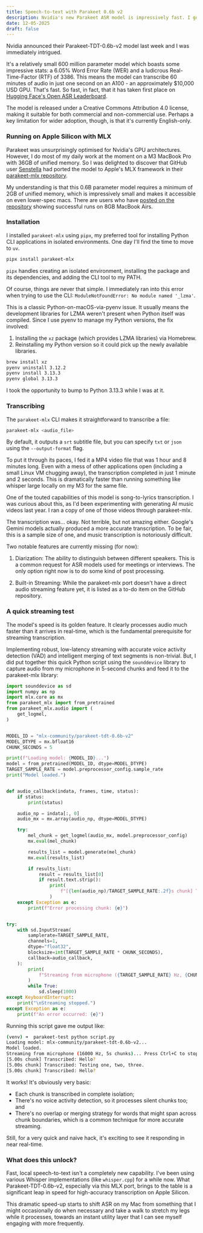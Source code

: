 ```yaml
---
title: Speech-to-text with Parakeet 0.6b v2
description: Nvidia's new Parakeet ASR model is impressively fast. I got it running on my M3 MacBook Pro using parakeet-mlx where an hour of audio only took just over a minute to transcribe.
date: 12-05-2025
draft: false
---
```


Nvidia announced their Parakeet-TDT-0.6b-v2 model last week and I was immediately intrigued.

It's a relatively small 600 million parameter model which boasts some impressive stats: a 6.05% Word Error Rate (WER) and a ludicrous Real-Time-Factor (RTF) of 3386. This means the model can transcribe 60 minutes of audio in just one second on an A100 - an approximately $10,000 USD GPU. That's fast. So fast, in fact, that it has taken first place on [Hugging Face's Open ASR Leaderboard](https://huggingface.co/spaces/hf-audio/open_asr_leaderboard).

The model is released under a Creative Commons Attribution 4.0 license, making it suitable for both commercial and non-commercial use. Perhaps a key limitation for wider adoption, though, is that it's currently English-only.

### Running on Apple Silicon with MLX

Parakeet was unsurprisingly optimised for Nvidia's GPU architectures. However, I do most of my daily work at the moment on a M3 MacBook Pro with 36GB of unified memory. So I was delighted to discover that GitHub user [Senstella](https://github.com/senstella) had ported the model to Apple's MLX framework in their [parakeet-mlx repository](https://github.com/senstella/parakeet-mlx).

My understanding is that this 0.6B parameter model requires a minimum of 2GB of unified memory, which is impressively small and makes it accessible on even lower-spec macs. There are users who have [posted on the repository](https://github.com/senstella/parakeet-mlx/issues/4) showing successful runs on 8GB MacBook Airs.

### Installation

I installed `parakeet-mlx` using `pipx`, my preferred tool for installing Python CLI applications in isolated environments. One day I'll find the time to move to `uv`.

```bash
pipx install parakeet-mlx
```

`pipx` handles creating an isolated environment, installing the package and its dependencies, and adding the CLI tool to my PATH.

Of course, things are never that simple. I immediately ran into this error when trying to use the CLI:
`ModuleNotFoundError: No module named '_lzma'`.

This is a classic Python-on-macOS-via-pyenv issue. It usually means the development libraries for LZMA weren't present when Python itself was compiled. Since I use pyenv to manage my Python versions, the fix involved:

1. Installing the `xz` package (which provides LZMA libraries) via Homebrew.
2. Reinstalling my Python version so it could pick up the newly available libraries.

```bash
brew install xz
pyenv uninstall 3.12.2
pyenv install 3.13.3
pyenv global 3.13.3
```

I took the opportunity to bump to Python 3.13.3 while I was at it.

### Transcribing

The `parakeet-mlx` CLI makes it straightforward to transcribe a file:

```bash
parakeet-mlx <audio_file>
```

By default, it outputs a `srt` subtitle file, but you can specify `txt` or `json` using the `--output-format` flag.

To put it through its paces, I fed it a MP4 video file that was 1 hour and 8 minutes long. Even with a mess of other applications open (including a small Linux VM chugging away), the transcription completed in just 1 minute and 2 seconds. This is dramatically faster than running something like whisper large locally on my M3 for the same file.

One of the touted capabilities of this model is song-to-lyrics transcription. I was curious about this, as I'd been experimenting with generating AI music videos last year. I ran a copy of one of those videos through parakeet-mlx.

The transcription was... okay. Not terrible, but not amazing either. Google's Gemini models actually produced a more accurate transcription. To be fair, this is a sample size of one, and music transcription is notoriously difficult.

Two notable features are currently missing (for now):

1. Diarization: The ability to distinguish between different speakers. This is a common request for ASR models used for meetings or interviews. The only option right now is to do some kind of post processing.

2. Built-in Streaming: While the parakeet-mlx port doesn't have a direct audio streaming feature yet, it is listed as a to-do item on the GitHub repository.

### A quick streaming test

The model's speed is its golden feature. It clearly processes audio much faster than it arrives in real-time, which is the fundamental prerequisite for streaming transcription.

Implementing robust, low-latency streaming with accurate voice activity detection (VAD) and intelligent merging of text segments is non-trivial. But, I did put together this quick Python script using the `sounddevice` library to capture audio from my microphone in 5-second chunks and feed it to the parakeet-mlx library:

```python
import sounddevice as sd
import numpy as np
import mlx.core as mx
from parakeet_mlx import from_pretrained
from parakeet_mlx.audio import (
    get_logmel,
)


MODEL_ID = "mlx-community/parakeet-tdt-0.6b-v2"
MODEL_DTYPE = mx.bfloat16
CHUNK_SECONDS = 5

print(f"Loading model: {MODEL_ID}...")
model = from_pretrained(MODEL_ID, dtype=MODEL_DTYPE)
TARGET_SAMPLE_RATE = model.preprocessor_config.sample_rate
print("Model loaded.")


def audio_callback(indata, frames, time, status):
    if status:
        print(status)

    audio_np = indata[:, 0]
    audio_mx = mx.array(audio_np, dtype=MODEL_DTYPE)

    try:
        mel_chunk = get_logmel(audio_mx, model.preprocessor_config)
        mx.eval(mel_chunk)

        results_list = model.generate(mel_chunk)
        mx.eval(results_list)

        if results_list:
            result = results_list[0]
            if result.text.strip():
                print(
                    f"[{len(audio_np)/TARGET_SAMPLE_RATE:.2f}s chunk] Transcribed: {result.text.strip()}"
                )
    except Exception as e:
        print(f"Error processing chunk: {e}")


try:
    with sd.InputStream(
        samplerate=TARGET_SAMPLE_RATE,
        channels=1,
        dtype="float32",
        blocksize=int(TARGET_SAMPLE_RATE * CHUNK_SECONDS),
        callback=audio_callback,
    ):
        print(
            f"Streaming from microphone ({TARGET_SAMPLE_RATE} Hz, {CHUNK_SECONDS}s chunks)... Press Ctrl+C to stop."
        )
        while True:
            sd.sleep(1000)
except KeyboardInterrupt:
    print("\nStreaming stopped.")
except Exception as e:
    print(f"An error occurred: {e}")
```

Running this script gave me output like:

```bash
(venv) ➜  parakeet-test python script.py
Loading model: mlx-community/parakeet-tdt-0.6b-v2...
Model loaded.
Streaming from microphone (16000 Hz, 5s chunks)... Press Ctrl+C to stop.
[5.00s chunk] Transcribed: Hello?
[5.00s chunk] Transcribed: Testing one, two, three.
[5.00s chunk] Transcribed: Hello?
```

It works! It's obviously very basic:

- Each chunk is transcribed in complete isolation;
- There's no voice activity detection, so it processes silent chunks too; and
- There's no overlap or merging strategy for words that might span across chunk boundaries, which is a common technique for more accurate streaming.

Still, for a very quick and naive hack, it's exciting to see it responding in near real-time.

### What does this unlock?

Fast, local speech-to-text isn't a completely new capability. I've been using various Whisper implementations (like `whisper.cpp`) for a while now. What Parakeet-TDT-0.6b-v2, especially via this MLX port, brings to the table is a significant leap in speed for high-accuracy transcription on Apple Silicon.

This dramatic speed-up starts to shift ASR on my Mac from something that I might occasionally do when necessary and take a walk to stretch my legs while it processes, towards an instant utility layer that I can see myself engaging with more frequently.
